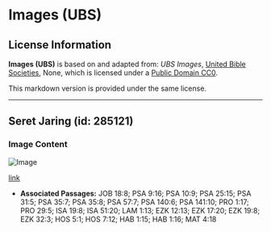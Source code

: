 # Images (UBS)

## License Information

**Images (UBS)** is based on and adapted from: _UBS Images_, [United Bible Societies](https://unitedbiblesocieties.org/), None, which is licensed under a [Public Domain CC0](https://creativecommons.org/public-domain/cc0/).

This markdown version is provided under the same license.



--------------------------------

## Seret Jaring (id: 285121)

### Image Content

![Image](https://cdn.aquifer.bible/aquifer-content/resources/Media/WEB-0335_drag_net.jpg)

[link](https://cdn.aquifer.bible/aquifer-content/resources/Media/WEB-0335_drag_net.jpg)

* **Associated Passages:** JOB 18:8; PSA 9:16; PSA 10:9; PSA 25:15; PSA 31:5; PSA 35:7; PSA 35:8; PSA 57:7; PSA 140:6; PSA 141:10; PRO 1:17; PRO 29:5; ISA 19:8; ISA 51:20; LAM 1:13; EZK 12:13; EZK 17:20; EZK 19:8; EZK 32:3; HOS 5:1; HOS 7:12; HAB 1:15; HAB 1:16; MAT 4:18

